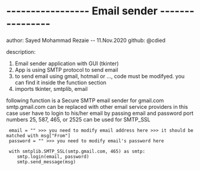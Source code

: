 # -----------------  Email sender  ---------------- #
author: Sayed Mohammad Rezaie -- 11.Nov.2020
github: @cdied



description:
1. Email sender application with GUI (tkinter)
2. App is using SMTP protocol to send email
3. to send email using gmail, hotmail or ..., code must be modifyed. you can find it inside the function section
4. imports tkinter, smtplib, email



following function is a Secure SMTP email sender for gmail.com
     smtp.gmail.com can be replaced with other email service providers
     in this case user have to login to his/her email by passing email and password
     port numbers 25, 587, 465, or 2525 can be used for SMTP_SSL

     email = "" >>> you need to modify email address here >>> it should be matched with msg["From"]
     password = "" >>> you need to modify email's password here
    
     with smtplib.SMTP_SSL(smtp.gmail.com, 465) as smtp:
        smtp.login(email, password)
        smtp.send_message(msg)
    
